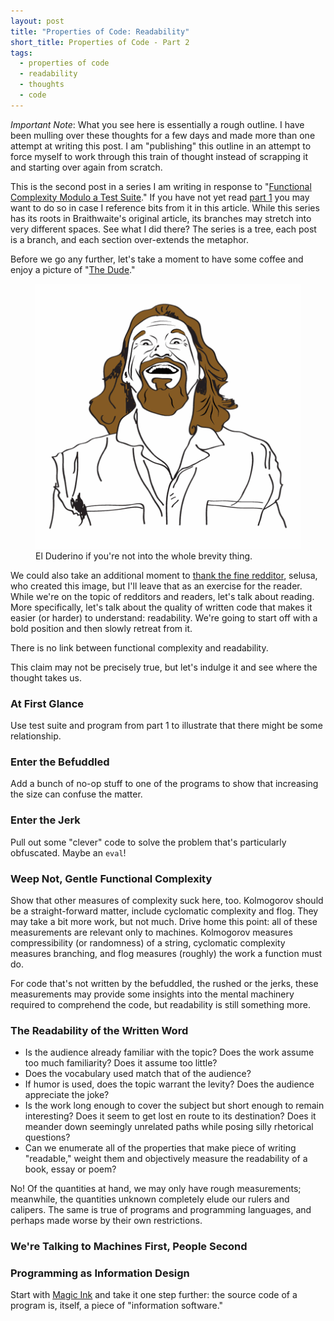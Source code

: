 ```yaml
---
layout: post
title: "Properties of Code: Readability"
short_title: Properties of Code - Part 2
tags:
  - properties of code
  - readability
  - thoughts
  - code
---
```

*Important Note*: What you see here is essentially a rough outline.  I have
been mulling over these thoughts for a few days and made more than one attempt
at writing this post.  I am "publishing" this outline in an attempt to force
myself to work through this train of thought instead of scrapping it and
starting over again from scratch.

This is the second post in a series I am writing in response to
"[Functional Complexity Modulo a Test Suite](https://github.com/raganwald/homoiconic/blob/master/2009-06-02/functional_complexity.md)."
If you have not yet read [part 1](http://mathish.com/2011/05/08/mother-functional.html)
you may want to do so in case I reference bits from it in this article.
While this series has its roots in Braithwaite's original article, its
branches may stretch into very different spaces.  See what I did there? The
series is a tree, each post is a branch, and each section over-extends the
metaphor.

Before we go any further, let's take a moment to have some coffee and enjoy a
picture of "[The Dude](http://www.reddit.com/r/fffffffuuuuuuuuuuuu/comments/h84cp/i_made_a_new_trace_out_of_the_dude_hope_hed_abide/)."

<figure class="display-mode" id="figure-the-dude">
  <img src="/images/the_dude.png"
    alt="The Dude abides" />
  <figcaption>El Duderino if you're not into the whole brevity thing.</figcaption>
</figure>

We could also take an additional moment to [thank the fine redditor](http://www.reddit.com/r/fffffffuuuuuuuuuuuu/comments/h84cp/i_made_a_new_trace_out_of_the_dude_hope_hed_abide/),
selusa, who created this image, but I'll leave that as an exercise for the
reader.
While we're on the topic of redditors and readers, let's talk about reading.
More specifically, let's talk about the quality of written code that makes
it easier (or harder) to understand: readability.  We're going to start off
with a bold position and then slowly retreat from it.

<p class="bold-unfounded-claim">There is no link between functional complexity and readability.</p>

This claim may not be precisely true, but let's indulge it and see where the
thought takes us.

### At First Glance

Use test suite and program from part 1 to illustrate that there might
be some relationship.

### Enter the Befuddled

Add a bunch of no-op stuff to one of the programs to show that increasing
the size can confuse the matter.

### Enter the Jerk

Pull out some "clever" code to solve the problem that's particularly
obfuscated.  Maybe an `eval`!

### Weep Not, Gentle Functional Complexity

Show that other measures of complexity suck here, too.  Kolmogorov should be
a straight-forward matter, include cyclomatic complexity and flog.  They may
take a bit more work, but not much.  Drive home this point: all of these
measurements are relevant only to machines.  Kolmogorov measures
compressibility (or randomness) of a string, cyclomatic complexity measures
branching, and flog measures (roughly) the work a function must do.

For code that's not written by the befuddled, the rushed or the jerks, these
measurements may provide some insights into the mental machinery required to
comprehend the code, but readability is still something more.

### The Readability of the Written Word

* Is the audience already familiar with the topic? Does the work assume
  too much familiarity?  Does it assume too little?
* Does the vocabulary used match that of the audience?
* If humor is used, does the topic warrant the levity?
  Does the audience appreciate the joke?
* Is the work long enough to cover the subject but short
  enough to remain interesting?  Does it seem to get lost en route to
  its destination?  Does it meander down seemingly unrelated paths while
  posing silly rhetorical questions?
* Can we enumerate all of the properties that make piece of writing
  "readable," weight them and objectively measure the readability of a
  book, essay or poem?
  
No!  Of the quantities at hand, we may only have rough measurements; meanwhile,
the quantities unknown completely elude our rulers and calipers.  The same
is true of programs and programming languages, and perhaps made worse by
their own restrictions.

### We're Talking to Machines First, People Second

### Programming as Information Design

Start with [Magic Ink](http://worrydream.com/MagicInk/) and take it one
step further: the source code of a program is, itself, a piece of
"information software."
